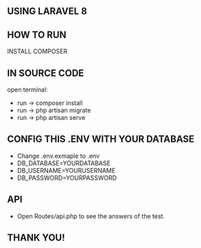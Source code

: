 
## USING LARAVEL 8
## HOW TO RUN
INSTALL COMPOSER
## IN SOURCE CODE
open terminal:
- run -> composer install 
- run -> php artisan migrate
- run -> php artisan serve

## CONFIG THIS .ENV WITH YOUR DATABASE
- Change .env.exmaple to .env
- DB_DATABASE=YOURDATABASE
- DB_USERNAME=YOURUSERNAME
- DB_PASSWORD=YOURPASSWORD

## API
-  Open Routes/api.php to see the answers of the test.

## THANK YOU!